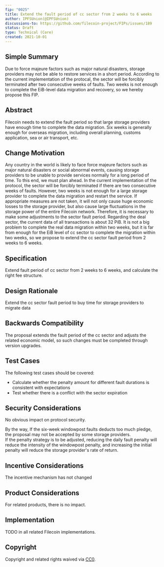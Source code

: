 ```yaml
---
fip: "0025"
title: Extend the fault period of cc sector from 2 weeks to 6 weeks
author: IPFSUnion(@IPFSUnion)
discussions-to: https://github.com/filecoin-project/FIPs/issues/189
status: Draft
type: Technical (Core)
created: 2021-10-01
---
```


<!--You can leave these HTML comments in your merged FIP and delete the visible duplicate text guides, they will not appear and may be helpful to refer to if you edit it again. This is the suggested template for new FIPs. Note that a FIP number will be assigned by an editor. When opening a pull request to submit your FIP, please use an abbreviated title in the filename, `fip-draft_title_abbrev.md`. The title should be 44 characters or less.-->


## Simple Summary
<!--"If you can't explain it simply, you don't understand it well enough." Provide a simplified and layman-accessible explanation of the FIP.-->

Due to force majeure factors such as major natural disasters, storage providers may not be able to restore services in a short period. According to the current implementation of the protocal, the sector will be forcibly terminated after two consecutive weeks of faults. Two weeks is not enough to complete the EiB-level data migration and recovery, so we hereby propose this FIP.

## Abstract
<!--A short (~200 word) description of the technical issue being addressed.-->

Filecoin needs to extend the fault period so that large storage providers have enough time to complete the data migration.  Six weeks is generally enough for overseas migration, including overall planning, customs application, sea or air transport, etc.  

## Change Motivation
<!--The motivation is critical for FIPs that want to change the Filecoin protocol. It should clearly explain why the existing protocol specification is inadequate to address the problem that the FIP solves. FIP submissions without sufficient motivation may be rejected outright.-->

Any country in the world is likely to face force majeure factors such as major natural disasters or social abnormal events, causing storage providers to be unable to provide services normally for a long period of time. To this end, we must plan ahead.
In the current implementation of the protocol, the sector will be forcibly terminated if there are two consecutive weeks of faults. However, two weeks is not enough for a large storage provider to complete the data migration and restart the service. If appropriate measures are not taken, it will not only cause huge economic losses to the storage provider, but also cause large fluctuations in the storage power of the entire Filecoin network.
Therefore, it is necessary to make some adjustments to the sector fault period. Regarding the deal sector, the current data of all transactions is about 32 PiB. It is not a big problem to complete the real data migration within two weeks, but it is far from enough for the EiB level of cc sector to complete the migration within two weeks, so we propose to extend the cc sector fault period from 2 weeks to 6 weeks.

## Specification
<!--The technical specification should describe the syntax and semantics of any new feature. The specification should be detailed enough to allow competing, interoperable implementations for any of the current Filecoin implementations. -->

Extend fault period of cc sector from 2 weeks to 6 weeks, and calculate the right fee structure.

## Design Rationale
<!--The rationale fleshes out the specification by describing what motivated the design and why particular design decisions were made. It should describe alternate designs that were considered and related work, e.g. how the feature is supported in other languages. The rationale may also provide evidence of consensus within the community, and should discuss important objections or concerns raised during discussion.-->

Extend the cc sector fault period to buy time for storage providers to migrate data

## Backwards Compatibility
<!--All FIPs that introduce backwards incompatibilities must include a section describing these incompatibilities and their severity. The FIP must explain how the author proposes to deal with these incompatibilities. FIP submissions without a sufficient backwards compatibility treatise may be rejected outright.-->

The proposal extends the fault period of the cc sector and adjusts the related economic model, so such changes must be completed through version upgrades.

## Test Cases
<!--Test cases for an implementation are mandatory for FIPs that are affecting consensus changes. Other FIPs can choose to include links to test cases if applicable.-->

The following test cases should be covered:

- Calculate whether the penalty amount for different fault durations is consistent with expectations
- Test whether there is a conflict with the sector expiration


## Security Considerations
<!--All FIPs must contain a section that discusses the security implications/considerations relevant to the proposed change. Include information that might be important for security discussions, surfaces risks and can be used throughout the life cycle of the proposal. E.g. include security-relevant design decisions, concerns, important discussions, implementation-specific guidance and pitfalls, an outline of threats and risks and how they are being addressed. FIP submissions missing the "Security Considerations" section will be rejected. A FIP cannot proceed to status "Final" without a Security Considerations discussion deemed sufficient by the reviewers.-->

No obvious impact on protocol security.  

By the way, If the six-week windowpost faults deducts too much pledge, the proposal may not be accepted by some storage providers.  
If the penalty strategy is to be adjusted, reducing the daily fault penalty will reduce the intensity of the windowpost penalty, and increasing the initial penalty will reduce the storage provider's rate of return.

## Incentive Considerations
<!--All FIPs must contain a section that discusses the incentive implications/considerations relative to the proposed change. Include information that might be important for incentive discussion. A discussion on how the proposed change will incentivize reliable and useful storage is required. FIP submissions missing the "Incentive Considerations" section will be rejected. An FIP cannot proceed to status "Final" without a Incentive Considerations discussion deemed sufficient by the reviewers.-->

The incentive mechanism has not changed

## Product Considerations
<!--All FIPs must contain a section that discusses the product implications/considerations relative to the proposed change. Include information that might be important for product discussion. A discussion on how the proposed change will enable better storage-related goods and services to be developed on Filecoin. FIP submissions missing the "Product Considerations" section will be rejected. An FIP cannot proceed to status "Final" without a Product Considerations discussion deemed sufficient by the reviewers.-->

For related products, there is no impact.


## Implementation
<!--The implementations must be completed before any core FIP is given status "Final", but it need not be completed before the FIP is accepted. While there is merit to the approach of reaching consensus on the specification and rationale before writing code, the principle of "rough consensus and running code" is still useful when it comes to resolving many discussions of API details.-->

TODO in all related Filecoin implementations.

## Copyright
Copyright and related rights waived via [CC0](https://creativecommons.org/publicdomain/zero/1.0/).
